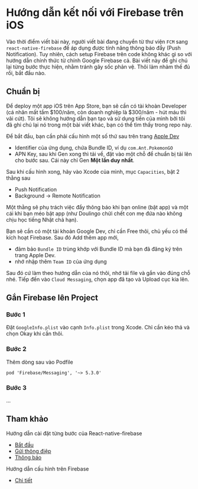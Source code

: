 # Hướng dẫn kết nối với Firebase trên iOS

Vào thời điểm viết bài này, người viết bài đang chuyển từ thư viện `FCM` sang `react-native-firebase` để áp dụng được tính năng thông báo đẩy (Push Notification). Tuy nhiên, cách setup Firebase trên code không khác gì so với hướng dẫn chính thức từ chính Google Firebase cả. Bài viết này để ghi chú lại từng bước thực hiện, nhằm tránh gây sốc phản vệ. Thôi lảm nhảm thế đủ rồi, bắt đầu nào.

## Chuẩn bị

Để deploy một app iOS trên App Store, bạn sẽ cần có tài khoàn Developer (cá nhân mất tầm $100/năm, còn doanh nghiệp là $300/năm - hút máu thì vãi cứt). Tôi sẽ không hướng dẫn bạn tạo và sử dụng tiền của mình bởi tôi đã ghi chú lại nó trong một bài viết khác, bạn có thể tìm thấy trong repo này.

Để bắt đầu, bạn cần phải cấu hình một số thứ sau trên trang [Apple Dev](https://developer.apple.com)

* Identifier của ứng dụng, chứa Bundle ID, ví dụ `com.Ant.PokemonGO`
* APN Key, sau khi Gen xong thì tải về, đặt vào một chỗ để chuẩn bị tải lên cho bước sau. Cái này chỉ Gen **Một lần duy nhất**.

Sau khi cấu hình xong, hãy vào Xcode của mình, mục `Capacities`, bật 2 thằng sau

* Push Notification
* Background -> Remote Notification

Một thằng sẽ phụ trách việc đẩy thông báo khi bạn online (bật app) và một cái khi bạn méo bật app (như Doulingo chửi chết con mẹ đứa nào không chịu học tiếng Nhật chả hạn).

Bạn sẽ cần có một tài khoản Google Dev, chỉ cần Free thôi, chủ yếu có thể kích hoạt Firebase. Sau đó Add thêm app mới,

- đảm bảo `Bundle ID` trùng khớp với Bundle ID mà bạn đã đăng ký trên trang Apple Dev.
- nhớ nhập thêm `Team ID` của ứng dụng

Sau đó cứ làm theo hướng dẫn của nó thôi, nhớ tải file và gắn vào đúng chỗ nhé. Tiếp đến vào `Cloud Messaging`, chọn app đã tạo và Upload cục kia lên.

## Gắn Firebase lên Project

### Bước 1

Đặt `GoogleInfo.plist` vào cạnh `Info.plist` trong Xcode. Chỉ cần kéo thả và chọn Okay khi cần thôi.

### Bước 2

Thêm dòng sau vào Podfile

`pod 'Firebase/Messaging', '~> 5.3.0'`

### Bước 3

...


## Tham khảo

Hướng dẫn cài đặt từng bước của React-native-firebase

* [Bắt đầu](https://rnfirebase.io/docs/v4.3.x/installation/ios)
* [Gửi thông điệp](https://rnfirebase.io/docs/v4.3.x/messaging/ios)
* [Thông báo](https://rnfirebase.io/docs/v4.3.x/notifications/ios)

Hướng dẫn cấu hình trên Firebase

* [Chi tiết](https://firebase.google.com/docs/cloud-messaging/ios/client)
